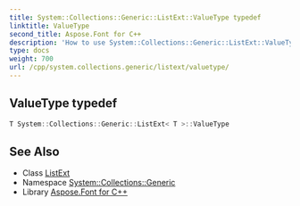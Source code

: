 ```yaml
---
title: System::Collections::Generic::ListExt::ValueType typedef
linktitle: ValueType
second_title: Aspose.Font for C++
description: 'How to use System::Collections::Generic::ListExt::ValueType typedef of System::Collections::Generic::ListExt class in C++.'
type: docs
weight: 700
url: /cpp/system.collections.generic/listext/valuetype/
---
```

## ValueType typedef




```cpp
T System::Collections::Generic::ListExt< T >::ValueType
```

## See Also

* Class [ListExt](../)
* Namespace [System::Collections::Generic](../../)
* Library [Aspose.Font for C++](../../../)
